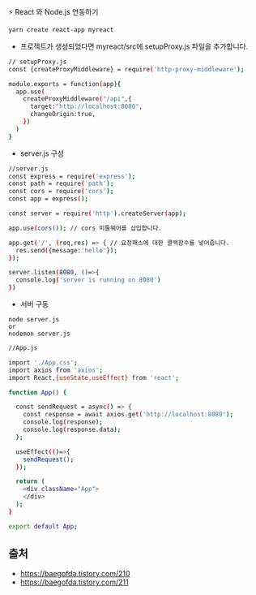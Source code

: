 :zap: React 와 Node.js 연동하기

```bash
yarn create react-app myreact
```

- 프로젝트가 생성되었다면 myreact/src에 setupProxy.js 파일을 추가합니다.

```bash
// setupProxy.js
const {createProxyMiddleware} = require('http-proxy-middleware');

module.exports = function(app){
  app.use(
    createProxyMiddleware("/api",{
      target:"http://localhost:8080",
      changeOrigin:true,
    })
  )
}
```

- server.js 구성
```bash
//server.js
const express = require('express');
const path = require('path');
const cors = require('cors');
const app = express();

const server = require('http').createServer(app);

app.use(cors()); // cors 미들웨어를 삽입합니다.

app.get('/', (req,res) => { // 요청패스에 대한 콜백함수를 넣어줍니다.
  res.send({message:'hello'});
});

server.listen(8080, ()=>{
  console.log('server is running on 8080')
})
```

- 서버 구동
```
node server.js
or
nodemon server.js
```

```bash
//App.js

import './App.css';
import axios from 'axios';
import React,{useState,useEffect} from 'react';

function App() {

  const sendRequest = async() => {
    const response = await axios.get('http://localhost:8080');
    console.log(response);
    console.log(response.data);
  };

  useEffect(()=>{
    sendRequest();
  });

  return (
    <div className="App">
    </div>
  );
}

export default App;
```

## 출처
- https://baegofda.tistory.com/210
- https://baegofda.tistory.com/211
